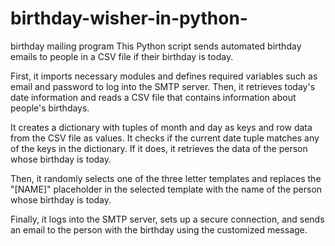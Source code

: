 # birthday-wisher-in-python-
 birthday mailing program
This Python script sends automated birthday emails to people in a CSV file if their birthday is today.

First, it imports necessary modules and defines required variables such as email and password to log into the SMTP server. Then, it retrieves today's date information and reads a CSV file that contains information about people's birthdays.

It creates a dictionary with tuples of month and day as keys and row data from the CSV file as values. It checks if the current date tuple matches any of the keys in the dictionary. If it does, it retrieves the data of the person whose birthday is today.

Then, it randomly selects one of the three letter templates and replaces the "[NAME]" placeholder in the selected template with the name of the person whose birthday is today.

Finally, it logs into the SMTP server, sets up a secure connection, and sends an email to the person with the birthday using the customized message.
